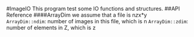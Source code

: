 #ImageIO
This program test some IO functions and structures. 
##API Reference
####ArrayDim
we assume that a file is n*z*x*y<br />
  `ArrayDim::ndim`: number of images in this file, which is n
  `ArrayDim::zdim`: number of elements in Z, which is z
